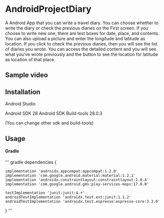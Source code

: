 # AndroidProjectDiary
A Android App that you can write a travel diary. You can choose whether to write the diary or check the previous diaries on the First screen. 
If you choose to write new one, there are test boxes for date, place, and contents. You can also upload a picture and enter the longitude and latitude as location.
If you click to check the previous diaries, then you will see the list of diaries you wrote. You can access the detailed content and you will see what you've wrote previously and the button to see the location for latitude as location of that place.

## Sample video

## Installation
Android Studio

Android SDK 28 Android SDK Build-tools 28.0.3

(You can change other sdk and build-tools)
## Usage
#### Gradle
''' gradle
dependencies {

    implementation 'androidx.appcompat:appcompat:1.2.0'
    implementation 'com.google.android.material:material:1.2.1'
    implementation 'androidx.constraintlayout:constraintlayout:2.0.4'
    implementation 'com.google.android.gms:play-services-maps:17.0.0'

    testImplementation 'junit:junit:4.+'
    androidTestImplementation 'androidx.test.ext:junit:1.1.2'
    androidTestImplementation 'androidx.test.espresso:espresso-core:3.3.0'
}
'''
